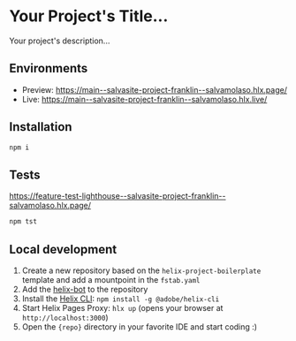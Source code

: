 # Your Project's Title...
Your project's description...

## Environments
- Preview: https://main--salvasite-project-franklin--salvamolaso.hlx.page/
- Live: https://main--salvasite-project-franklin--salvamolaso.hlx.live/

## Installation

```sh
npm i
```

## Tests
https://feature-test-lighthouse--salvasite-project-franklin--salvamolaso.hlx.page/

```sh
npm tst
```

## Local development

1. Create a new repository based on the `helix-project-boilerplate` template and add a mountpoint in the `fstab.yaml`
1. Add the [helix-bot](https://github.com/apps/helix-bot) to the repository
1. Install the [Helix CLI](https://github.com/adobe/helix-cli): `npm install -g @adobe/helix-cli`
1. Start Helix Pages Proxy: `hlx up` (opens your browser at `http://localhost:3000`)
1. Open the `{repo}` directory in your favorite IDE and start coding :)
